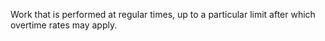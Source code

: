 ﻿Work that is performed at regular times, up to a particular limit after which overtime rates may apply.
